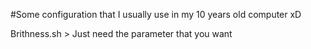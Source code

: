 #Some configuration that I usually use in my 10 years old computer xD

Brithness.sh > Just need the parameter that you want
